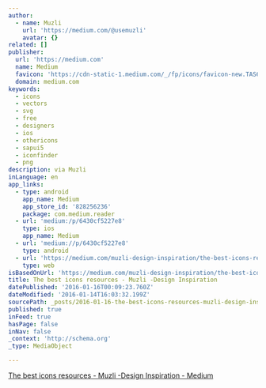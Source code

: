 ```yaml
---
author:
  - name: Muzli
    url: 'https://medium.com/@usemuzli'
    avatar: {}
related: []
publisher:
  url: 'https://medium.com'
  name: Medium
  favicon: 'https://cdn-static-1.medium.com/_/fp/icons/favicon-new.TAS6uQ-Y7kcKgi0xjcYHXw.ico'
  domain: medium.com
keywords:
  - icons
  - vectors
  - svg
  - free
  - designers
  - ios
  - othericons
  - sapui5
  - iconfinder
  - png
description: via Muzli
inLanguage: en
app_links:
  - type: android
    app_name: Medium
    app_store_id: '828256236'
    package: com.medium.reader
  - url: 'medium:/p/6430cf5227e8'
    type: ios
    app_name: Medium
  - url: 'medium://p/6430cf5227e8'
    type: android
  - url: 'https://medium.com/muzli-design-inspiration/the-best-icons-resources-6430cf5227e8'
    type: web
isBasedOnUrl: 'https://medium.com/muzli-design-inspiration/the-best-icons-resources-6430cf5227e8#.za76jjn0z'
title: The best icons resources - Muzli -Design Inspiration
datePublished: '2016-01-16T00:09:23.760Z'
dateModified: '2016-01-14T16:03:32.199Z'
sourcePath: _posts/2016-01-16-the-best-icons-resources-muzli-design-inspiration.md
published: true
inFeed: true
hasPage: false
inNav: false
_context: 'http://schema.org'
_type: MediaObject

---
```

[The best icons resources - Muzli -Design Inspiration - Medium][0]

[0]: https://medium.com/muzli-design-inspiration/the-best-icons-resources-6430cf5227e8
